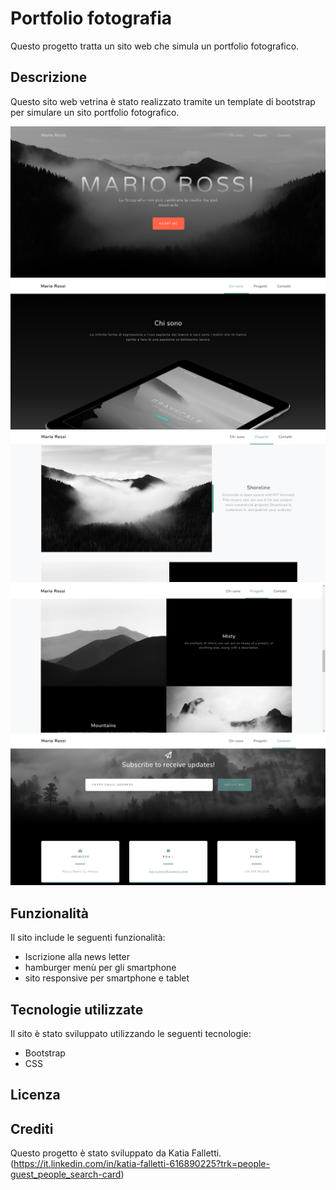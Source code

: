 # Portfolio fotografia

Questo progetto tratta un sito web che simula un portfolio fotografico.

## Descrizione

Questo sito web vetrina è stato realizzato tramite un template di bootstrap per simulare un sito portfolio fotografico.


![Home front del progetto](preview/MarioRossi1.png)
![sezione Chi Sono](preview/MarioRossi2.png)
![sezione Progetti](preview/MarioRossi3.png)
![sezione progetti](preview/MarioRossi4.png)
![sezione contatti](preview/MarioRossi5.png)


## Funzionalità

Il sito include le seguenti funzionalità:

- Iscrizione alla news letter
- hamburger menù per gli smartphone
- sito responsive per smartphone e tablet

## Tecnologie utilizzate

Il sito è stato sviluppato utilizzando le seguenti tecnologie:

- Bootstrap
- CSS


## Licenza

<!-- Questo progetto è stato rilasciato sotto la licenza MIT. Per ulteriori informazioni, leggere il file `LICENSE.md`. -->

## Crediti

Questo progetto è stato sviluppato da Katia Falletti.(https://it.linkedin.com/in/katia-falletti-616890225?trk=people-guest_people_search-card)
